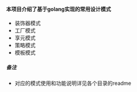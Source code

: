 #### 本项目介绍了基于golang实现的常用设计模式
* 装饰器模式
* 工厂模式
* 享元模式
* 策略模式
* 模板模式

##### 备注
* 对应的模式使用和功能说明详见各个目录的readme